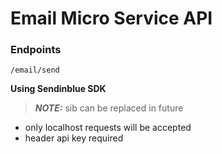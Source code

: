 # Email Micro Service API

### Endpoints
` /email/send `

**Using Sendinblue SDK**
> **_NOTE:_** sib can be replaced in future

- only localhost requests will be accepted
- header api key required
